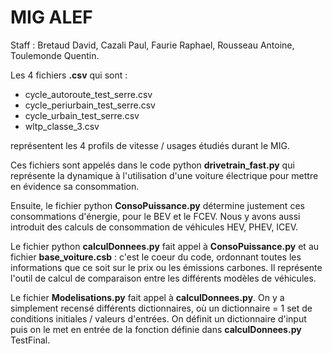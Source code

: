 # MIG ALEF

Staff : Bretaud David, Cazali Paul, Faurie Raphael, Rousseau Antoine, Toulemonde Quentin. 

Les 4 fichiers **.csv** qui sont : 
  - cycle_autoroute_test_serre.csv
  - cycle_periurbain_test_serre.csv
  - cycle_urbain_test_serre.csv
  - wltp_classe_3.csv

représentent les 4 profils de vitesse / usages étudiés durant le MIG. 

Ces fichiers sont appelés dans le code python **drivetrain_fast.py** qui représente la dynamique à l'utilisation d'une voiture
électrique pour mettre en évidence sa consommation.

Ensuite, le fichier python **ConsoPuissance.py** détermine justement ces consommations d'énergie, pour le BEV et le FCEV. 
Nous y avons aussi introduit des calculs de consommation de véhicules HEV, PHEV, ICEV. 

Le fichier python **calculDonnees.py** fait appel à **ConsoPuissance.py** et au fichier **base_voiture.csb** :
c'est le coeur du code, ordonnant toutes les informations que ce soit sur le prix ou les émissions carbones. 
Il représente l'outil de calcul de comparaison entre les différents modèles de véhicules. 

Le fichier **Modelisations.py** fait appel à **calculDonnees.py**. On y a simplement recensé différents dictionnaires, 
où un dictionnaire = 1 set de conditions initiales / valeurs d'entrées. 
On définit un dictionnaire d'input puis on le met en entrée de la fonction définie dans **calculDonnees.py** TestFinal.



